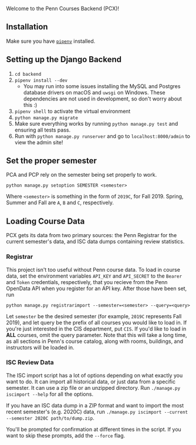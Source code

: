 Welcome to the Penn Courses Backend (PCX)!

## Installation
Make sure you have [`pipenv`](https://docs.pipenv.org/en/latest/) installed.

## Setting up the Django Backend
1. `cd backend`
2. `pipenv install --dev`
    - You may run into some issues installing the MySQL and Postgres database drivers on
    macOS and `uwsgi` on Windows. These dependencies are not used in development,
    so don't worry about this :)
3. `pipenv shell` to activate the virtual environment
4. `python manage.py migrate`
5. Make sure everything works by running `python manage.py test` and
ensuring all tests pass.
6. Run with `python manage.py runserver` and go to `localhost:8000/admin` to view the admin site!

## Set the proper semester
PCA and PCP rely on the semester being set properly to work.

`python manage.py setoption SEMESTER <semester>`

Where `<semester>` is something in the form of `2019C`, for Fall 2019.
Spring, Summer and Fall are `A`, `B` and `C`, respectively.

## Loading Course Data
PCX gets its data from two primary sources: the Penn Registrar for the
current semester's data, and ISC data dumps containing review statistics.

### Registrar
This project isn't too useful without Penn course data. To load in
course data, set the environment variables `API_KEY` and `API_SECRET` to
the `Bearer` and `Token` credentials, respectively, that you recieve
from the Penn OpenData API when you register for an API key. After those
have been set, run

`python manage.py registrarimport --semester=<semester> --query=<query>`

Let `semester` be the desired semester (for example, `2019C` represents
Fall 2019), and let query be the prefix of all courses you would like to
load in. If you're just interested in the CIS department, put `CIS`. If
you'd like to load in **ALL** courses, omit the query parameter. Note
that this will take a long time, as all sections in Penn's course catalog,
along with rooms, buildings, and instructors will be loaded in.

### ISC Review Data
The ISC import script has a lot of options depending on what exactly you want to do.
It can import all historical data, or just data from a specific semester. It can use
a zip file or an unzipped directory. Run `./manage.py iscimport --help` for all the
options.

If you have an ISC data dump in a ZIP format and want to import the most recent semester's (e.g. 2020C)
data, run `./manage.py iscimport --current --semester 2020C path/to/dump.zip`.

You'll be prompted for confirmation at different times in the script. If you want to skip these
prompts, add the `--force` flag.
